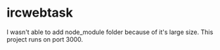# ircwebtask

I wasn't able to add node_module folder because of it's large size. This project runs on port 3000.
